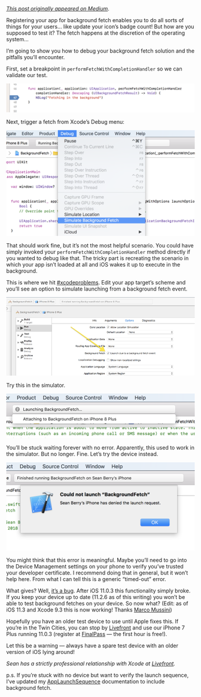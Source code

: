 *[This post originally appeared on Medium](https://medium.com/livefront/how-to-debug-background-fetch-events-on-ios-29540b043adf)*.

Registering your app for background fetch enables you to do all sorts of things for your users… like update your icon’s badge count! But how are you supposed to test it? The fetch happens at the discretion of the operating system…

I’m going to show you how to debug your background fetch solution and the pitfalls you’ll encounter.

First, set a breakpoint in `performFetchWithCompletionHandler` so we can validate our test.

![](/assets/images/how-to-debug-background-fetch-events-on-ios/1-Lj75KXY4LCBXR3L4uFC7g.png)

Next, trigger a fetch from Xcode’s Debug menu:

![](/assets/images/how-to-debug-background-fetch-events-on-ios/1IWX6L7JbNYNsXSBR9dkoGw.png)

That should work fine, but it’s not the most helpful scenario. You could have simply invoked your `performFetchWithCompletionHandler` method directly if you wanted to debug like that. The tricky part is recreating the scenario in which your app isn’t loaded at all and iOS wakes it up to execute in the background.

This is where we hit [#xcodeproblems](https://twitter.com/search?q=xcodeproblems&src=typd). Edit your app target’s scheme and you’ll see an option to simulate launching from a background fetch event.

![Launch due to a background fetch event](/assets/images/how-to-debug-background-fetch-events-on-ios/1j_Qy3trAQBocXycmc2jdqw.png)

Try this in the simulator.

![Launching…](/assets/images/how-to-debug-background-fetch-events-on-ios/1IxRYGNYMIdnw6JDxUgI7kw.png)

You’ll be stuck waiting forever with no error. Apparently, this used to work in the simulator. But no longer. Fine. Let’s try the device instead.

![Your phone has denied the launch request.](/assets/images/how-to-debug-background-fetch-events-on-ios/1tkfcJGKu4BkdQCv7NlMlWw.png)

You might think that this error is meaningful. Maybe you’ll need to go into the Device Management settings on your phone to verify you’ve trusted your developer certificate. I recommend doing that in general, but it won’t help here. From what I can tell this is a generic “timed-out” error.

What gives? Well, [it’s a bug](https://forums.developer.apple.com/thread/92241#279414). After iOS 11.0.3 this functionality simply broke. If you keep your device up to date (11.2.6 as of this writing) you won’t be able to test background fetches on your device. So now what? (Edit: as of iOS 11.3 and Xcode 9.3 this is now working! Thanks [Marco Mussini](https://medium.com/@ggould75?source=post_header_lockup))

Hopefully you have an older test device to use until Apple fixes this. If you’re in the Twin Cities, you can stop by [Livefront](http://www.livefront.com) and use our iPhone 7 Plus running 11.0.3 (register at [FinalPass](http://finalpass.com/) — the first hour is free!).

Let this be a warning — always have a spare test device with an older version of iOS lying around!

*Sean has a strictly professional relationship with Xcode at [Livefront](http://www.livefront.com).*

p.s. If you’re stuck with no device but want to verify the launch sequence, I’ve updated my [AppLaunchSequence](https://github.com/regularberry/AppLaunchSequence) documentation to include background fetch.
